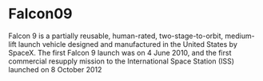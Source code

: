 # Falcon09
Falcon 9 is a partially reusable, human-rated, two-stage-to-orbit, medium-lift launch vehicle designed and manufactured in the United States by SpaceX. The first Falcon 9 launch was on 4 June 2010, and the first commercial resupply mission to the International Space Station (ISS) launched on 8 October 2012
